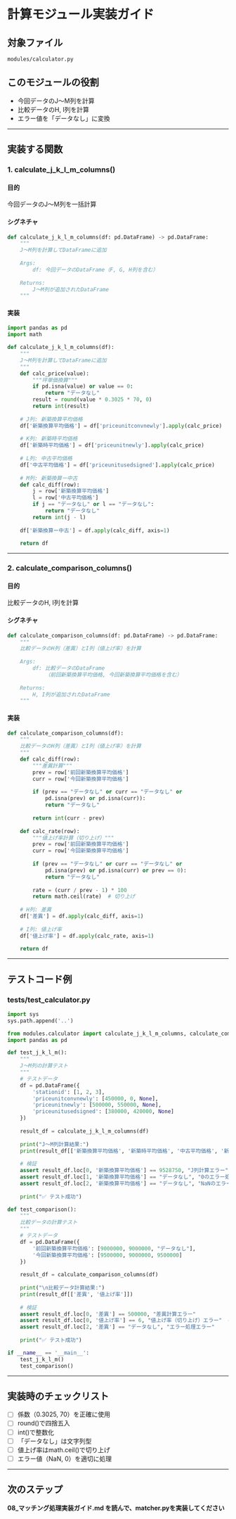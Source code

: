 # 計算モジュール実装ガイド

## 対象ファイル
`modules/calculator.py`

## このモジュールの役割
- 今回データのJ〜M列を計算
- 比較データのH, I列を計算
- エラー値を「データなし」に変換

---

## 実装する関数

### 1. calculate_j_k_l_m_columns()

#### 目的
今回データのJ〜M列を一括計算

#### シグネチャ
```python
def calculate_j_k_l_m_columns(df: pd.DataFrame) -> pd.DataFrame:
    """
    J〜M列を計算してDataFrameに追加
    
    Args:
        df: 今回データのDataFrame（F, G, H列を含む）
    
    Returns:
        J〜M列が追加されたDataFrame
    """
```

#### 実装
```python
import pandas as pd
import math

def calculate_j_k_l_m_columns(df):
    """
    J〜M列を計算してDataFrameに追加
    """
    def calc_price(value):
        """坪単価換算"""
        if pd.isna(value) or value == 0:
            return "データなし"
        result = round(value * 0.3025 * 70, 0)
        return int(result)
    
    # J列: 新築換算平均価格
    df['新築換算平均価格'] = df['priceunitconvnewly'].apply(calc_price)
    
    # K列: 新築時平均価格
    df['新築時平均価格'] = df['priceunitnewly'].apply(calc_price)
    
    # L列: 中古平均価格
    df['中古平均価格'] = df['priceunitusedsigned'].apply(calc_price)
    
    # M列: 新築換算ー中古
    def calc_diff(row):
        j = row['新築換算平均価格']
        l = row['中古平均価格']
        if j == "データなし" or l == "データなし":
            return "データなし"
        return int(j - l)
    
    df['新築換算ー中古'] = df.apply(calc_diff, axis=1)
    
    return df
```

---

### 2. calculate_comparison_columns()

#### 目的
比較データのH, I列を計算

#### シグネチャ
```python
def calculate_comparison_columns(df: pd.DataFrame) -> pd.DataFrame:
    """
    比較データのH列（差異）とI列（値上げ率）を計算
    
    Args:
        df: 比較データのDataFrame
            （前回新築換算平均価格, 今回新築換算平均価格を含む）
    
    Returns:
        H, I列が追加されたDataFrame
    """
```

#### 実装
```python
def calculate_comparison_columns(df):
    """
    比較データのH列（差異）とI列（値上げ率）を計算
    """
    def calc_diff(row):
        """差異計算"""
        prev = row['前回新築換算平均価格']
        curr = row['今回新築換算平均価格']
        
        if (prev == "データなし" or curr == "データなし" or
            pd.isna(prev) or pd.isna(curr)):
            return "データなし"
        
        return int(curr - prev)
    
    def calc_rate(row):
        """値上げ率計算（切り上げ）"""
        prev = row['前回新築換算平均価格']
        curr = row['今回新築換算平均価格']
        
        if (prev == "データなし" or curr == "データなし" or
            pd.isna(prev) or pd.isna(curr) or prev == 0):
            return "データなし"
        
        rate = (curr / prev - 1) * 100
        return math.ceil(rate)  # 切り上げ
    
    # H列: 差異
    df['差異'] = df.apply(calc_diff, axis=1)
    
    # I列: 値上げ率
    df['値上げ率'] = df.apply(calc_rate, axis=1)
    
    return df
```

---

## テストコード例

### tests/test_calculator.py
```python
import sys
sys.path.append('..')

from modules.calculator import calculate_j_k_l_m_columns, calculate_comparison_columns
import pandas as pd

def test_j_k_l_m():
    """
    J〜M列の計算テスト
    """
    # テストデータ
    df = pd.DataFrame({
        'stationid': [1, 2, 3],
        'priceunitconvnewly': [450000, 0, None],
        'priceunitnewly': [500000, 550000, None],
        'priceunitusedsigned': [380000, 420000, None]
    })
    
    result_df = calculate_j_k_l_m_columns(df)
    
    print("J〜M列計算結果:")
    print(result_df[['新築換算平均価格', '新築時平均価格', '中古平均価格', '新築換算ー中古']])
    
    # 検証
    assert result_df.loc[0, '新築換算平均価格'] == 9528750, "J列計算エラー"
    assert result_df.loc[1, '新築換算平均価格'] == "データなし", "0のエラー処理エラー"
    assert result_df.loc[2, '新築換算平均価格'] == "データなし", "NaNのエラー処理エラー"
    
    print("✅ テスト成功")

def test_comparison():
    """
    比較データの計算テスト
    """
    # テストデータ
    df = pd.DataFrame({
        '前回新築換算平均価格': [9000000, 9000000, "データなし"],
        '今回新築換算平均価格': [9500000, 9000000, 9500000]
    })
    
    result_df = calculate_comparison_columns(df)
    
    print("\n比較データ計算結果:")
    print(result_df[['差異', '値上げ率']])
    
    # 検証
    assert result_df.loc[0, '差異'] == 500000, "差異計算エラー"
    assert result_df.loc[0, '値上げ率'] == 6, "値上げ率（切り上げ）エラー"  # 5.56% → 6%
    assert result_df.loc[2, '差異'] == "データなし", "エラー処理エラー"
    
    print("✅ テスト成功")

if __name__ == '__main__':
    test_j_k_l_m()
    test_comparison()
```

---

## 実装時のチェックリスト

- [ ] 係数（0.3025, 70）を正確に使用
- [ ] round()で四捨五入
- [ ] int()で整数化
- [ ] 「データなし」は文字列型
- [ ] 値上げ率はmath.ceil()で切り上げ
- [ ] エラー値（NaN, 0）を適切に処理

---

## 次のステップ

**08_マッチング処理実装ガイド.md を読んで、matcher.pyを実装してください**